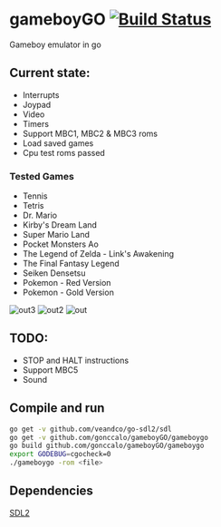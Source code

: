 # gameboyGO [![Build Status](https://travis-ci.org/gonccalo/gameboyGO.svg?branch=master)](https://travis-ci.org/gonccalo/gameboyGO)
Gameboy emulator in go

## Current state:
* Interrupts
* Joypad
* Video
* Timers
* Support MBC1, MBC2 & MBC3 roms
* Load saved games
* Cpu test roms passed
### Tested Games
* Tennis
* Tetris
* Dr. Mario
* Kirby's Dream Land
* Super Mario Land
* Pocket Monsters Ao
* The Legend of Zelda - Link's Awakening
* The Final Fantasy Legend
* Seiken Densetsu
* Pokemon - Red Version
* Pokemon - Gold Version

![out3](https://cloud.githubusercontent.com/assets/5223817/25020097/09d047b4-2085-11e7-87af-c88fafc6a51a.gif)
![out2](https://cloud.githubusercontent.com/assets/5223817/24856667/7309c2f0-1ddd-11e7-82f3-ff527d51b0d8.gif)
![out](https://cloud.githubusercontent.com/assets/5223817/23906938/74379006-08c7-11e7-9f99-e7e6121e1a64.gif)

## TODO:
* STOP and HALT instructions
* Support MBC5
* Sound

## Compile and run

```bash
go get -v github.com/veandco/go-sdl2/sdl
go get -v github.com/gonccalo/gameboyGO/gameboygo
go build github.com/gonccalo/gameboyGO/gameboygo
export GODEBUG=cgocheck=0
./gameboygo -rom <file>
```

## Dependencies
[SDL2](https://github.com/veandco/go-sdl2)
